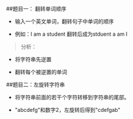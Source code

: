 ##题目一： 翻转单词顺序

+ 输入一个英文单词，翻转句子中单词的顺序

+ 例如：I am a student 翻转后成为stduent a am I

> 分析：

+ 将字符串先逆置

+ 翻转每个被逆置的单词



##题目二：左旋转字符串

+ 将字符串前面的若干个字符转移到字符串的尾部。

+ "abcdefg"和数字2，左旋转后得到"cdefgab"
